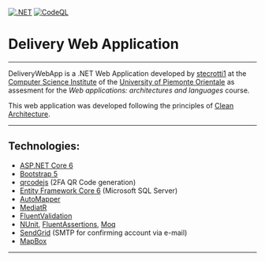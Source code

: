 [![.NET](https://github.com/stecrotti1/DeliveryWebApp/actions/workflows/dotnet.yml/badge.svg?branch=dev-razor)](https://github.com/stecrotti1/DeliveryWebApp/actions/workflows/dotnet.yml)
[![CodeQL](https://github.com/stecrotti1/DeliveryWebApp/actions/workflows/codeql-analysis.yml/badge.svg?branch=dev-razor)](https://github.com/stecrotti1/DeliveryWebApp/actions/workflows/codeql-analysis.yml)

# Delivery Web Application

---

DeliveryWebApp is a .NET Web Application developed by [stecrotti1](https://github.com/stecrotti1) at the [Computer Science Institute](http://www.di.unipmn.it) of the [University of Piemonte Orientale](http://www.uniupo.it) as assesment for the *Web applications: architectures and languages* course.

This web application was developed following the principles of [Clean Architecture](https://docs.microsoft.com/en-us/dotnet/architecture/modern-web-apps-azure/common-web-application-architectures#clean-architecture).

---

## Technologies:
* [ASP.NET Core 6](https://docs.microsoft.com/en-us/aspnet/core/introduction-to-aspnet-core?view=aspnetcore-6.0)
* [Bootstrap 5](https://getbootstrap.com/)
* [qrcodejs](https://github.com/davidshimjs/qrcodejs) (2FA QR Code generation)
* [Entity Framework Core 6](https://docs.microsoft.com/en-us/ef/core/) (Microsoft SQL Server)
* [AutoMapper](https://automapper.org/)
* [MediatR](https://github.com/jbogard/MediatR)
* [FluentValidation](https://fluentvalidation.net/)
* [NUnit](https://nunit.org/), [FluentAssertions](https://fluentassertions.com/), [Moq](https://github.com/moq)
* [SendGrid](https://sendgrid.com/) (SMTP for confirming account via e-mail)
* [MapBox](https://www.mapbox.com/)

---
